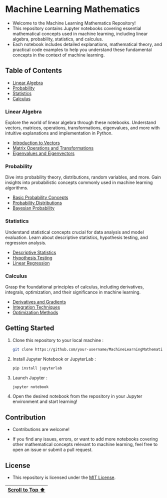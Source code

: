 # Machine Learning Mathematics

- Welcome to the Machine Learning Mathematics Repository!
- This repository contains Jupyter notebooks covering essential mathematical concepts used in machine learning, including linear algebra, probability, statistics, and calculus.
- Each notebook includes detailed explanations, mathematical theory, and practical code examples to help you understand these fundamental concepts in the context of machine learning.

## Table of Contents

- [Linear Algebra](#linear-algebra)
- [Probability](#probability)
- [Statistics](#statistics)
- [Calculus](#calculus)

### Linear Algebra

Explore the world of linear algebra through these notebooks. Understand vectors, matrices, operations, transformations, eigenvalues, and more with intuitive explanations and implementation in Python.

- [Introduction to Vectors](linear_algebra/introduction_to_vectors.ipynb)
- [Matrix Operations and Transformations](linear_algebra/matrix_operations.ipynb)
- [Eigenvalues and Eigenvectors](linear_algebra/eigenvalues_eigenvectors.ipynb)

### Probability

Dive into probability theory, distributions, random variables, and more. Gain insights into probabilistic concepts commonly used in machine learning algorithms.

- [Basic Probability Concepts](probability/basic_probability.ipynb)
- [Probability Distributions](probability/probability_distributions.ipynb)
- [Bayesian Probability](probability/bayesian_probability.ipynb)

### Statistics

Understand statistical concepts crucial for data analysis and model evaluation. Learn about descriptive statistics, hypothesis testing, and regression analysis.

- [Descriptive Statistics](statistics/descriptive_statistics.ipynb)
- [Hypothesis Testing](statistics/hypothesis_testing.ipynb)
- [Linear Regression](statistics/linear_regression.ipynb)

### Calculus

Grasp the foundational principles of calculus, including derivatives, integrals, optimization, and their significance in machine learning.

- [Derivatives and Gradients](calculus/derivatives_gradients.ipynb)
- [Integration Techniques](calculus/integration_techniques.ipynb)
- [Optimization Methods](calculus/optimization_methods.ipynb)

## Getting Started

1. Clone this repository to your local machine :

   ```bash
   git clone https://github.com/your-username/MachineLearningMathematics.git
   ```

2. Install Jupyter Notebook or JupyterLab :

   ```bash
   pip install jupyterlab
   ```

3. Launch Jupyter :

   ```bash
   jupyter notebook
   ```

4. Open the desired notebook from the repository in your Jupyter environment and start learning!

## Contribution

- Contributions are welcome!

- If you find any issues, errors, or want to add more notebooks covering other mathematical concepts relevant to machine learning, feel free to open an issue or submit a pull request.

## License

- This repository is licensed under the [MIT License](LICENSE).

| [Scroll to Top ⬆️](#machine-learning-mathematics) |
|:---:|
